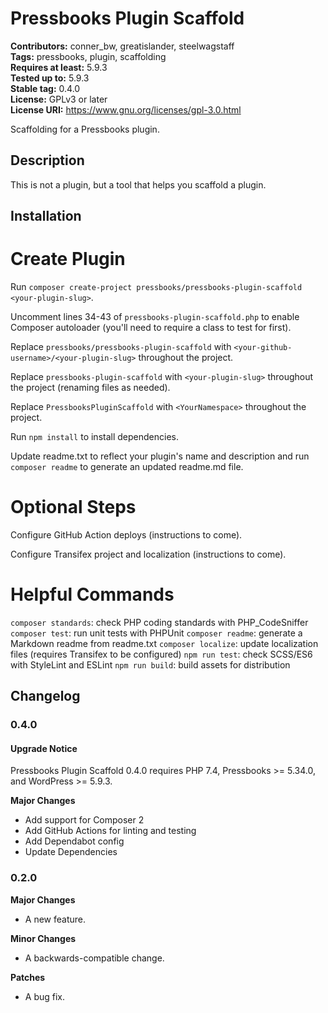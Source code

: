 # Pressbooks Plugin Scaffold

**Contributors:** conner_bw, greatislander, steelwagstaff \
**Tags:** pressbooks, plugin, scaffolding \
**Requires at least:** 5.9.3 \
**Tested up to:** 5.9.3 \
**Stable tag:** 0.4.0 \
**License:** GPLv3 or later \
**License URI:** https://www.gnu.org/licenses/gpl-3.0.html

Scaffolding for a Pressbooks plugin.

## Description

This is not a plugin, but a tool that helps you scaffold a plugin.

## Installation

# Create Plugin

Run `composer create-project pressbooks/pressbooks-plugin-scaffold <your-plugin-slug>`.

Uncomment lines 34-43 of `pressbooks-plugin-scaffold.php` to enable Composer autoloader (you'll need to require a class to test for first).

Replace `pressbooks/pressbooks-plugin-scaffold` with `<your-github-username>/<your-plugin-slug>` throughout the project.

Replace `pressbooks-plugin-scaffold` with `<your-plugin-slug>` throughout the project (renaming files as needed).

Replace `PressbooksPluginScaffold` with `<YourNamespace>` throughout the project.

Run `npm install` to install dependencies.

Update readme.txt to reflect your plugin's name and description and run `composer readme` to generate an updated readme.md file.

# Optional Steps

Configure GitHub Action deploys (instructions to come).

Configure Transifex project and localization (instructions to come).

# Helpful Commands

`composer standards`: check PHP coding standards with PHP_CodeSniffer
`composer test`: run unit tests with PHPUnit
`composer readme`: generate a Markdown readme from readme.txt
`composer localize`: update localization files (requires Transifex to be configured)
`npm run test`: check SCSS/ES6 with StyleLint and ESLint
`npm run build`: build assets for distribution

## Changelog

### 0.4.0

#### Upgrade Notice
Pressbooks Plugin Scaffold 0.4.0 requires PHP 7.4, Pressbooks >= 5.34.0, and WordPress >= 5.9.3.

**Major Changes**
- Add support for Composer 2
- Add GitHub Actions for linting and testing
- Add Dependabot config
- Update Dependencies

### 0.2.0

**Major Changes**
- A new feature.

**Minor Changes**
- A backwards-compatible change.

**Patches**
- A bug fix.
